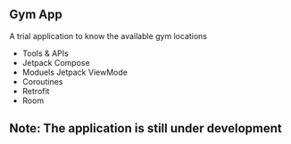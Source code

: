 ## Gym App
 A trial application to know the available gym locations

- Tools & APIs
- Jetpack Compose
- Moduels Jetpack ViewMode
- Coroutines
- Retrofit
- Room
  
## Note: The application is still under development 
